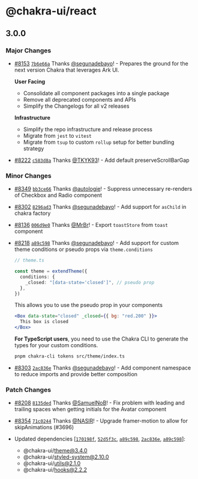 # @chakra-ui/react

## 3.0.0

### Major Changes

- [#8153](https://github.com/chakra-ui/chakra-ui/pull/8153)
  [`7b6e66a`](https://github.com/chakra-ui/chakra-ui/commit/7b6e66a15b08ad27e8458a009c3fb15ee738ca37)
  Thanks [@segunadebayo](https://github.com/segunadebayo)! - Prepares the ground
  for the next version Chakra that leverages Ark UI.

  **User Facing**

  - Consolidate all component packages into a single package
  - Remove all deprecated components and APIs
  - Simplify the Changelogs for all v2 releases

  **Infrastructure**

  - Simplify the repo infrastructure and release process
  - Migrate from `jest` to `vitest`
  - Migrate from `tsup` to custom `rollup` setup for better bundling strategy

- [#8222](https://github.com/chakra-ui/chakra-ui/pull/8222)
  [`c583d8a`](https://github.com/chakra-ui/chakra-ui/commit/c583d8a03d813d26d14d340984e91385b6b403a2)
  Thanks [@TKYK93](https://github.com/TKYK93)! - Add default
  preserveScrollBarGap

### Minor Changes

- [#8349](https://github.com/chakra-ui/chakra-ui/pull/8349)
  [`bb3ce66`](https://github.com/chakra-ui/chakra-ui/commit/bb3ce6671d4b857ebe79ce968c4acbc0b32cff42)
  Thanks [@autologie](https://github.com/autologie)! - Suppress unnecessary
  re-renders of Checkbox and Radio component

- [#8302](https://github.com/chakra-ui/chakra-ui/pull/8302)
  [`8296ad3`](https://github.com/chakra-ui/chakra-ui/commit/8296ad3b930d9708d9a0261693cb046181272972)
  Thanks [@segunadebayo](https://github.com/segunadebayo)! - Add support for
  `asChild` in chakra factory

- [#8136](https://github.com/chakra-ui/chakra-ui/pull/8136)
  [`006d9e0`](https://github.com/chakra-ui/chakra-ui/commit/006d9e0b5e58aaa8f5ac635ea1238be6ed7e73d6)
  Thanks [@MrBr](https://github.com/MrBr)! - Export `toastStore` from `toast`
  component

- [#8218](https://github.com/chakra-ui/chakra-ui/pull/8218)
  [`a89c598`](https://github.com/chakra-ui/chakra-ui/commit/a89c598ed822bf11efc519f8789fa7c145e3bba0)
  Thanks [@segunadebayo](https://github.com/segunadebayo)! - Add support for
  custom theme conditions or pseudo props via `theme.conditions`

  ```ts
  // theme.ts

  const theme = extendTheme({
    conditions: {
      _closed: "[data-state='closed']", // pseudo prop
    },
  })
  ```

  This allows you to use the pseudo prop in your components

  ```jsx
  <Box data-state="closed" _closed={{ bg: "red.200" }}>
    This box is closed
  </Box>
  ```

  **For TypeScript users**, you need to use the Chakra CLI to generate the types
  for your custom conditions.

  ```sh
  pnpm chakra-cli tokens src/theme/index.ts
  ```

- [#8303](https://github.com/chakra-ui/chakra-ui/pull/8303)
  [`2ac836e`](https://github.com/chakra-ui/chakra-ui/commit/2ac836ebce407990371e54bc16d379e704648935)
  Thanks [@segunadebayo](https://github.com/segunadebayo)! - Add component
  namespace to reduce imports and provide better composition

### Patch Changes

- [#8208](https://github.com/chakra-ui/chakra-ui/pull/8208)
  [`8135ded`](https://github.com/chakra-ui/chakra-ui/commit/8135ded09b523681f33e818017a841b64a05e9c1)
  Thanks [@SamuelNoB](https://github.com/SamuelNoB)! - Fix problem with leading
  and trailing spaces when getting initials for the Avatar component

- [#8354](https://github.com/chakra-ui/chakra-ui/pull/8354)
  [`71c0244`](https://github.com/chakra-ui/chakra-ui/commit/71c0244bedbd0253afc33b4bd39dbf03808989e4)
  Thanks [@NASlR](https://github.com/NASlR)! - Upgrade framer-motion to allow
  for skipAnimations (#3696)

- Updated dependencies
  [[`170198f`](https://github.com/chakra-ui/chakra-ui/commit/170198fc3936ad34f8136a2da173c12d9dc3dc36),
  [`52d5f3c`](https://github.com/chakra-ui/chakra-ui/commit/52d5f3ccb5732b3ba84cdc04c3258c49c38c64a9),
  [`a89c598`](https://github.com/chakra-ui/chakra-ui/commit/a89c598ed822bf11efc519f8789fa7c145e3bba0),
  [`2ac836e`](https://github.com/chakra-ui/chakra-ui/commit/2ac836ebce407990371e54bc16d379e704648935),
  [`a89c598`](https://github.com/chakra-ui/chakra-ui/commit/a89c598ed822bf11efc519f8789fa7c145e3bba0)]:
  - @chakra-ui/theme@3.4.0
  - @chakra-ui/styled-system@2.10.0
  - @chakra-ui/utils@2.1.0
  - @chakra-ui/hooks@2.2.2
